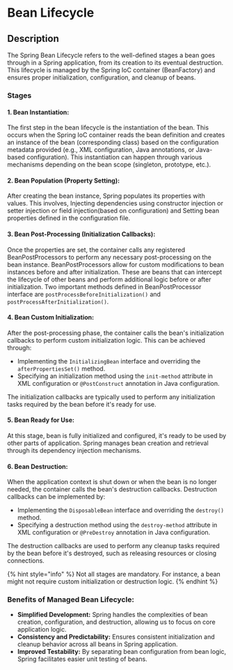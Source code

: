 # Bean Lifecycle

## Description

The Spring Bean Lifecycle refers to the well-defined stages a bean goes through in a Spring application, from its creation to its eventual destruction. This lifecycle is managed by the Spring  IoC container (BeanFactory) and ensures proper initialization, configuration, and cleanup of beans.

### Stages

#### 1. Bean Instantiation:

The first step in the bean lifecycle is the instantiation of the bean. This occurs when the Spring IoC container reads the bean definition and creates an instance of the bean (corresponding class) based on the configuration metadata provided (e.g., XML configuration, Java annotations, or Java-based configuration). This instantiation can happen through various mechanisms depending on the bean scope (singleton, prototype, etc.).

#### **2. Bean Population (Property Setting):**

After creating the bean instance, Spring populates its properties with values. This involves, Injecting dependencies using constructor injection or setter injection or field injection(based on configuration) and Setting bean properties defined in the configuration file.

#### 3. Bean Post-Processing (Initialization Callbacks):

Once the properties are set, the container calls any registered BeanPostProcessors to perform any necessary post-processing on the bean instance. BeanPostProcessors allow for custom modifications to bean instances before and after initialization. These are beans that can intercept the lifecycle of other beans and perform additional logic before or after initialization. Two important methods defined in BeanPostProcessor interface are `postProcessBeforeInitialization()` and `postProcessAfterInitialization()`.

#### 4. Bean Custom Initialization:

After the post-processing phase, the container calls the bean's initialization callbacks to perform custom initialization logic. This can be achieved through:

* Implementing the `InitializingBean` interface and overriding the `afterPropertiesSet()` method.
* Specifying an initialization method using the `init-method` attribute in XML configuration or `@PostConstruct` annotation in Java configuration.

The initialization callbacks are typically used to perform any initialization tasks required by the bean before it's ready for use.

#### 5. Bean Ready for Use:

At this stage, bean is fully initialized and configured, it's ready to be used by other parts of application. Spring manages bean creation and retrieval through its dependency injection mechanisms.

#### 6. Bean Destruction:

When the application context is shut down or when the bean is no longer needed, the container calls the bean's destruction callbacks. Destruction callbacks can be implemented by:

* Implementing the `DisposableBean` interface and overriding the `destroy()` method.
* Specifying a destruction method using the `destroy-method` attribute in XML configuration or `@PreDestroy` annotation in Java configuration.

The destruction callbacks are used to perform any cleanup tasks required by the bean before it's destroyed, such as releasing resources or closing connections.

{% hint style="info" %}
Not all stages are mandatory. For instance, a bean might not require custom initialization or destruction logic.
{% endhint %}

### **Benefits of Managed Bean Lifecycle:**

* **Simplified Development:** Spring handles the complexities of bean creation, configuration, and destruction, allowing us to focus on core application logic.
* **Consistency and Predictability:** Ensures consistent initialization and cleanup behavior across all beans in Spring application.
* **Improved Testability:** By separating bean configuration from bean logic, Spring facilitates easier unit testing of beans.

